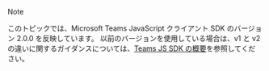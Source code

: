> [!NOTE]
> このトピックでは、Microsoft Teams JavaScript クライアント SDK のバージョン 2.0.0 を反映しています。 以前のバージョンを使用している場合は、v1 と v2 の違いに関するガイダンスについては、[Teams JS SDK の概要](msteams-docs/msteams-platform/tabs/how-to/../../../../../tabs/how-to/using-teams-client-sdk.md)を参照してください。